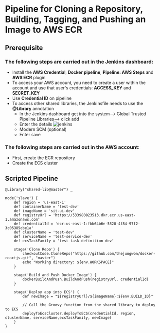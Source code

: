# Pipeline for Cloning a Repository, Building, Tagging, and Pushing an Image to AWS ECR

## Prerequisite

### The following steps are carried out in the Jenkins dashboard:


- Install the **AWS Credential**, **Docker pipeline**, **Pipeline: AWS Steps** and **AWS ECR** plugin 
- To access your AWS account, you need to create a user within the account and use that user's credentials: **ACCESS_KEY** and **SECRET_KEY**
- Use **Credential ID** on pipeline
- To access other shared libraries, the Jenkinsfile needs to use the **@Library** annotation
   -  In the Jenkins dashboard get into the system--> Global Trusted Pipeline Libraries--> click add
   - Enter the details
     ![jenkins](https://github.com/user-attachments/assets/d3732423-20b6-4c22-af14-739c235298d4)
   - Modern SCM (optional)
   - Enter save


### The following steps are carried out in the AWS account:

- First, create the ECR repository
- Create the ECS cluster

## Scripted Pipeline

```
@Library("shared-lib@master") _

node('slave') {
    def region = 'us-east-1'
    def containerName = 'test-dev'
    def imageName = 'sit-ui-dev'
    def registryUrl = 'https://533980823513.dkr.ecr.us-east-1.amazonaws.com'
    def credentialId = 'ecr:us-east-1:fbb64b6e-5820-4f84-97f2-3c05385cbe1a'
    def clusterName = 'test-dev'
    def serviceName = 'test-service-dev'
    def ecsTaskFamily = 'test-task-definition-dev'

    stage('Clone Repo') {
        checkoutCode.CloneRepo("https://github.com/thejungwon/docker-reactjs.git", "master")
        echo "Working directory: ${env.WORKSPACE}"
    }

    stage('Build and Push Docker Image') {
        dockerBuildAndPush.BuildAndPush(registryUrl, credentialId)
    }

    stage('Deploy app into ECS') {
        def newImage = "${registryUrl}/${imageName}:${env.BUILD_ID}"
        
        // Call the Groovy function from the shared library to deploy to ECS
        deployToEcsCluster.deployToECS(credentialId, region, clusterName, serviceName,ecsTaskFamily, newImage)
    }
}

```
